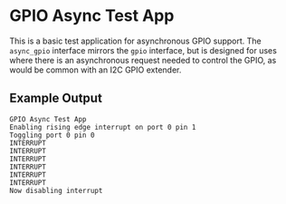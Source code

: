 GPIO Async Test App
===================

This is a basic test application for asynchronous GPIO support. The
`async_gpio` interface mirrors the `gpio` interface, but is designed for
uses where there is an asynchronous request needed to control the GPIO, as would
be common with an I2C GPIO extender.

Example Output
--------------

```
GPIO Async Test App
Enabling rising edge interrupt on port 0 pin 1
Toggling port 0 pin 0
INTERRUPT
INTERRUPT
INTERRUPT
INTERRUPT
INTERRUPT
INTERRUPT
Now disabling interrupt
```
